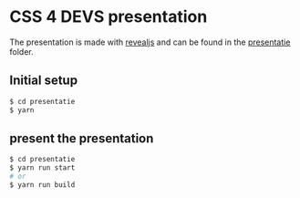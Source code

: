 # CSS 4 DEVS presentation

The presentation is made with [revealjs](https://revealjs.com) and can be found in the [presentatie](presentatie) folder.

## Initial setup

```bash
$ cd presentatie
$ yarn
```

## present the presentation

```bash
$ cd presentatie
$ yarn run start 
# or 
$ yarn run build
```
